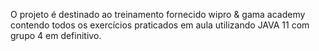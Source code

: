 
O projeto é destinado ao treinamento fornecido wipro & gama academy contendo todos os exercícios praticados em aula utilizando JAVA 11 com grupo 4 em definitivo. 


